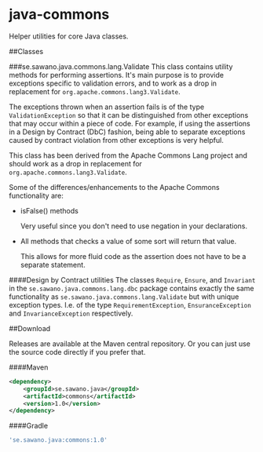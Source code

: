 java-commons
============
Helper utilities for core Java classes.

##Classes

###se.sawano.java.commons.lang.Validate
This class contains utility methods for performing assertions. It's main purpose is to provide exceptions specific to validation errors, and to work as a drop in
replacement for `org.apache.commons.lang3.Validate`.

The exceptions thrown when an assertion fails is of the type `ValidationException` so that it can be distinguished from other exceptions that may occur within a piece of code.
For example, if using the assertions in a Design by Contract (DbC) fashion, being able to separate exceptions caused by contract violation from other exceptions is very helpful.

This class has been derived from the Apache Commons Lang project and should work as a drop in replacement for `org.apache.commons.lang3.Validate`.

Some of the differences/enhancements to the Apache Commons functionality are:

- isFalse() methods

    Very useful since you don't need to use negation in your declarations.
- All methods that checks a value of some sort will return that value.

    This allows for more fluid code as the assertion does not have to be a separate statement.

####Design by Contract utilities
The classes `Require`, `Ensure`, and `Invariant` in the `se.sawano.java.commons.lang.dbc` package contains exactly the same functionality as `se.sawano.java.commons.lang.Validate` but with
unique exception types. I.e. of the type `RequirementException`, `EnsuranceException` and `InvarianceException` respectively.


##Download

Releases are available at the Maven central repository. Or you can just use the source code directly if you prefer that.

####Maven
```xml
<dependency>
    <groupId>se.sawano.java</groupId>
    <artifactId>commons</artifactId>
    <version>1.0</version>
</dependency>
```

####Gradle
```groovy
'se.sawano.java:commons:1.0'
```
